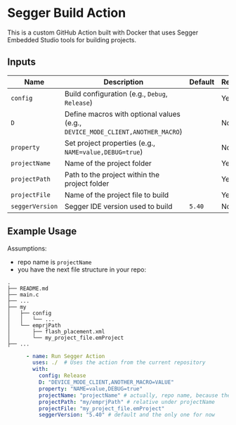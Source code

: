 # Segger Build Action

This is a custom GitHub Action built with Docker that uses Segger Embedded Studio tools for building projects.

## Inputs

| Name          | Description                                                                 | Default | Required |
|---------------|-----------------------------------------------------------------------------|---------|----------|
| `config`      | Build configuration (e.g., `Debug`, `Release`)                             |         | Yes      |
| `D`           | Define macros with optional values (e.g., `DEVICE_MODE_CLIENT,ANOTHER_MACRO`) |         | No       |
| `property`    | Set project properties (e.g., `NAME=value,DEBUG=true`)                     |         | No       |
| `projectName` | Name of the project folder                                                 |         | Yes      |
| `projectPath` | Path to the project within the project folder                              |         | Yes      |
| `projectFile` | Name of the project file to build                                          |         | Yes      |
| `seggerVersion` | Segger IDE version used to build                                          | `5.40`  | No       |

## Example Usage

Assumptions:   
- repo name is `projectName`
- you have the next file structure in your repo:
```
.
├── README.md
├── main.c
├── ...
├── my
│   ├── config
│   │   └── ...
│   └── emprjPath
│       ├── flash_placement.xml
│       └── my_project_file.emProject
├── ...
```

```yaml
      - name: Run Segger Action
        uses: ./  # Uses the action from the current repository
        with:
          config: Release
          D: "DEVICE_MODE_CLIENT,ANOTHER_MACRO=VALUE"
          property: "NAME=value,DEBUG=true"
          projectName: "projectName" # actually, repo name, because there can be multiple projects 
          projectPath: "my/emprjPath" # relative under projectName
          projectFile: "my_project_file.emProject"
          seggerVersion: "5.40" # default and the only one for now
```
